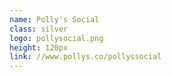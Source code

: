 ```yaml
---
name: Polly's Social
class: silver
logo: pollysocial.png
height: 120px
link: //www.pollys.co/pollyssocial
---
```

